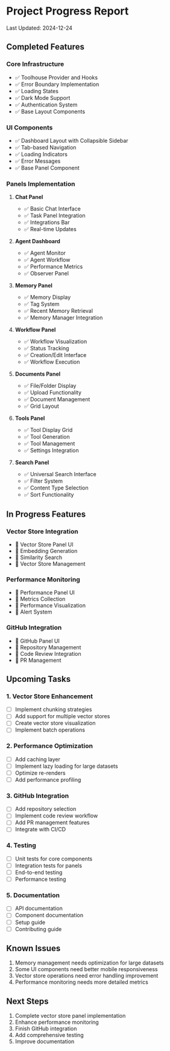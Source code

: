 # Project Progress Report
Last Updated: 2024-12-24

## Completed Features

### Core Infrastructure
- ✅ Toolhouse Provider and Hooks
- ✅ Error Boundary Implementation
- ✅ Loading States
- ✅ Dark Mode Support
- ✅ Authentication System
- ✅ Base Layout Components

### UI Components
- ✅ Dashboard Layout with Collapsible Sidebar
- ✅ Tab-based Navigation
- ✅ Loading Indicators
- ✅ Error Messages
- ✅ Base Panel Component

### Panels Implementation
1. **Chat Panel**
   - ✅ Basic Chat Interface
   - ✅ Task Panel Integration
   - ✅ Integrations Bar
   - ✅ Real-time Updates

2. **Agent Dashboard**
   - ✅ Agent Monitor
   - ✅ Agent Workflow
   - ✅ Performance Metrics
   - ✅ Observer Panel

3. **Memory Panel**
   - ✅ Memory Display
   - ✅ Tag System
   - ✅ Recent Memory Retrieval
   - ✅ Memory Manager Integration

4. **Workflow Panel**
   - ✅ Workflow Visualization
   - ✅ Status Tracking
   - ✅ Creation/Edit Interface
   - ✅ Workflow Execution

5. **Documents Panel**
   - ✅ File/Folder Display
   - ✅ Upload Functionality
   - ✅ Document Management
   - ✅ Grid Layout

6. **Tools Panel**
   - ✅ Tool Display Grid
   - ✅ Tool Generation
   - ✅ Tool Management
   - ✅ Settings Integration

7. **Search Panel**
   - ✅ Universal Search Interface
   - ✅ Filter System
   - ✅ Content Type Selection
   - ✅ Sort Functionality

## In Progress Features

### Vector Store Integration
- 🔄 Vector Store Panel UI
- 🔄 Embedding Generation
- 🔄 Similarity Search
- 🔄 Vector Store Management

### Performance Monitoring
- 🔄 Performance Panel UI
- 🔄 Metrics Collection
- 🔄 Performance Visualization
- 🔄 Alert System

### GitHub Integration
- 🔄 GitHub Panel UI
- 🔄 Repository Management
- 🔄 Code Review Integration
- 🔄 PR Management

## Upcoming Tasks

### 1. Vector Store Enhancement
- [ ] Implement chunking strategies
- [ ] Add support for multiple vector stores
- [ ] Create vector store visualization
- [ ] Implement batch operations

### 2. Performance Optimization
- [ ] Add caching layer
- [ ] Implement lazy loading for large datasets
- [ ] Optimize re-renders
- [ ] Add performance profiling

### 3. GitHub Integration
- [ ] Add repository selection
- [ ] Implement code review workflow
- [ ] Add PR management features
- [ ] Integrate with CI/CD

### 4. Testing
- [ ] Unit tests for core components
- [ ] Integration tests for panels
- [ ] End-to-end testing
- [ ] Performance testing

### 5. Documentation
- [ ] API documentation
- [ ] Component documentation
- [ ] Setup guide
- [ ] Contributing guide

## Known Issues
1. Memory management needs optimization for large datasets
2. Some UI components need better mobile responsiveness
3. Vector store operations need error handling improvement
4. Performance monitoring needs more detailed metrics

## Next Steps
1. Complete vector store panel implementation
2. Enhance performance monitoring
3. Finish GitHub integration
4. Add comprehensive testing
5. Improve documentation
